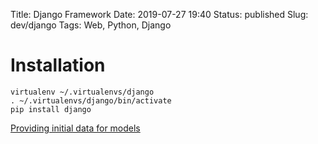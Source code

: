 Title: Django Framework
Date: 2019-07-27 19:40
Status: published
Slug: dev/django
Tags: Web, Python, Django


# Installation

    virtualenv ~/.virtualenvs/django
    . ~/.virtualenvs/django/bin/activate
    pip install django



[Providing initial data for models](https://docs.djangoproject.com/en/2.2/howto/initial-data/)
